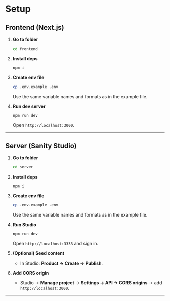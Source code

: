 # Setup

## Frontend (Next.js)

1. **Go to folder**

   ```bash
   cd frontend
   ```
2. **Install deps**

   ```bash
   npm i
   ```
3. **Create env file**

   ```bash
   cp .env.example .env
   ```

   Use the same variable names and formats as in the example file.
4. **Run dev server**

   ```bash
   npm run dev
   ```

   Open `http://localhost:3000`.

---

## Server (Sanity Studio)

1. **Go to folder**

   ```bash
   cd server
   ```
2. **Install deps**

   ```bash
   npm i
   ```
3. **Create env file**

   ```bash
   cp .env.example .env
   ```

   Use the same variable names and formats as in the example file.
4. **Run Studio**

   ```bash
   npm run dev
   ```

   Open `http://localhost:3333` and sign in.
5. **(Optional) Seed content**

   * In Studio: **Product → Create → Publish**.
6. **Add CORS origin**

   * Studio → **Manage project** → **Settings → API → CORS origins** → add `http://localhost:3000`.

---

